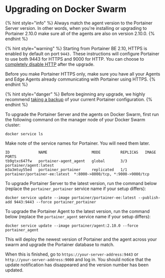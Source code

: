 # Upgrading on Docker Swarm

{% hint style="info" %}
Always match the agent version to the Portainer Server version. In other words, when you're installing or upgrading to Portainer 2.10.0 make sure all of the agents are also on version 2.10.0.
{% endhint %}

{% hint style="warning" %}
Starting from Portainer BE 2.10, HTTPS is enabled by default on port `9443.` These instructions will configure Portainer to use both 9443 for HTTPS and 9000 for HTTP. You can choose to [completely disable HTTP](../../admin/settings/#force-https-only) after the upgrade.&#x20;

Before you make Portainer HTTPS only, make sure you have all your Agents and Edge Agents already communicating with Portainer using HTTPS.&#x20;
{% endhint %}

{% hint style="danger" %}
Before beginning any upgrade, we highly recommend [taking a backup](../../admin/settings/#backup-portainer) of your current Portainer configuration.
{% endhint %}

To upgrade the Portainer Server and the agents on Docker Swarm, first run the following command on the manager node of your Docker Swarm cluster:

```
docker service ls 
```

Make note of the service names for Portainer. You will need them later.

```
ID             NAME                    MODE         REPLICAS   IMAGE                          PORTS
tb9gtxc647fw   portainer-agent_agent   global       3/3        portainer/agent:latest
m3a3mtuy55ed   portainer_portainer     replicated   1/1        portainer/portainer-ee:latest  *:8000->8000/tcp, *:9000->9000/tcp
```

To upgrade Portainer Server to the latest version, run the command below (replace the `portainer_portainer` service name if your setup differs):

```
docker service update --image portainer/portainer-ee:latest --publish-add 9443:9443 --force portainer_portainer
```

To upgrade the Portainer Agent to the latest version, run the command below (replace the `portainer_agent` service name if your setup differs):

```
docker service update --image portainer/agent:2.10.0 --force portainer_agent 
```

This will deploy the newest version of Portainer and the agent across your swarm and upgrade the Portainer database to match.

When this is finished, go to `https://your-server-address:9443` or `http://your-server-address:9000` and log in. You should notice that the update notification has disappeared and the version number has been updated.
